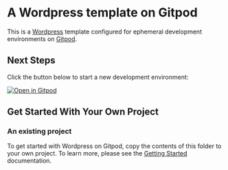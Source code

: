 # A Wordpress template on Gitpod

This is a [Wordpress](wordpress) template configured for ephemeral development environments on [Gitpod](https://www.gitpod.io/).

## Next Steps

Click the button below to start a new development environment:

[![Open in Gitpod](https://gitpod.io/button/open-in-gitpod.svg)](https://github.com/mikelittle/wordpress-test-gitpod)

## Get Started With Your Own Project

### An existing project

To get started with Wordpress on Gitpod, copy the contents of this folder to your own project. To learn more, please see the [Getting Started](https://www.gitpod.io/docs/getting-started) documentation.

